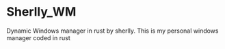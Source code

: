 # Sherlly_WM
Dynamic Windows manager in rust by sherlly. This is my personal windows manager coded in rust
